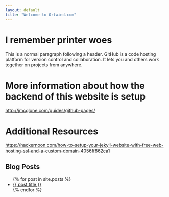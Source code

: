 ```yaml
---
layout: default
title: "Welcome to Ortwind.com"
---
```


# I remember printer woes

This is a normal paragraph following a header. GitHub is a code hosting platform for version control and collaboration. It lets you and others work together on projects from anywhere.

# More information about how the backend of this website is setup
http://jmcglone.com/guides/github-pages/

# Additional Resources
https://hackernoon.com/how-to-setup-your-jekyll-website-with-free-web-hosting-ssl-and-a-custom-domain-4056ff862ca1

## Blog Posts

<ul>
  {% for post in site.posts %}
    <li>
      <a href="{{ post.url }}">{{ post.title }}</a>
    </li>
  {% endfor %}
</ul>
